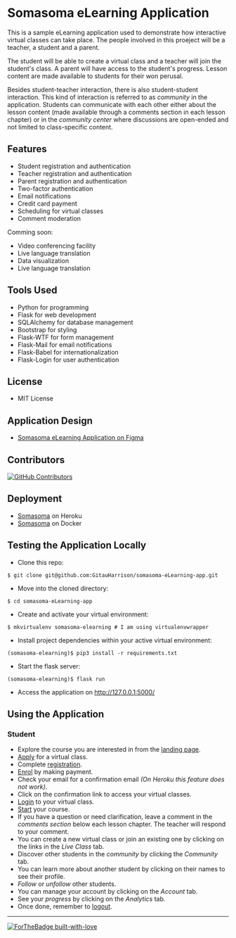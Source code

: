 # Somasoma eLearning Application

This is a sample eLearning application used to demonstrate how interactive virtual classes can take place. The people involved in this proeject will be a teacher, a student and a parent.

The student will be able to create a virtual class and a teacher will join the student's class. A parent will have access to the student's progress. Lesson content are made available to students for their won perusal.

Besides student-teacher interaction, there is also student-student interaction. This kind of interaction is referred to as _community_ in the application. Students can communicate with each other either about the lesson content (made available through a comments section in each lesson chapter) or in the _community center_ where discussions are open-ended and not limited to class-specific content.

## Features

- Student registration and authentication
- Teacher registration and authentication
- Parent registration and authentication
- Two-factor authentication
- Email notifications
- Credit card payment
- Scheduling for virtual classes
- Comment moderation

Comming soon:
- Video conferencing facility
- Live language translation
- Data visualization
- Live language translation

## Tools Used

- Python for programming
- Flask for web development
- SQLAlchemy for database management
- Bootstrap for styling
- Flask-WTF for form management
- Flask-Mail for email notifications
- Flask-Babel for internationalization
- Flask-Login for user authentication


## License

- MIT License

## Application Design

- [Somasoma eLearning Application on Figma](https://www.figma.com/proto/AzhdESXorALZD9F0rPUeEs/somasoma_version3_student?node-id=5%3A17&scaling=min-zoom&page-id=0%3A1&starting-point-node-id=5%3A17&show-proto-sidebar=1)

## Contributors

[![GitHub Contributors](https://img.shields.io/github/contributors/GitauHarrison/somasoma-eLearning-app)](https://github.com/GitauHarrison/somasoma-eLearning-app/graphs/contributors)

## Deployment

- [Somasoma]() on Heroku
- [Somasoma]() on Docker

## Testing the Application Locally

* Clone this repo:
```
$ git clone git@github.com:GitauHarrison/somasoma-eLearning-app.git
```

* Move into the cloned directory:

```
$ cd somasoma-eLearning-app
```

* Create and activate your virtual environment:

```
$ mkvirtualenv somasoma-elearning # I am using virtualenvwrapper
```

* Install project dependencies within your active virtual environment:

```
(somasoma-elearning)$ pip3 install -r requirements.txt
```

* Start the flask server:

```
(somasoma-elearning)$ flask run
```

* Access the application on http://127.0.0.1:5000/

## Using the Application

### Student

- Explore the course you are interested in from the [landing page]().
- [Apply]() for a virtual class.
- Complete [registration]().
- [Enrol]() by making payment.
- Check your email for a confirmation email _(On Heroku this feature does not work)_.
- Click on the confirmation link to access your virtual classes.
- [Login]() to your virtual class.
- [Start]() your course.
- If you have a question or need clarification, leave a comment in the _comments section_ below each lesson chapter. The teacher will respond to your comment.
- You can create a new virtual class or join an existing one by clicking on the links in the _Live Class_ tab.
- Discover other students in the _community_ by clicking the _Community_ tab.
- You can learn more about another student by clicking on their names to see their profile.
- _Follow_ or _unfollow_ other students.
- You can manage your account by clicking on the _Account_ tab.
- See your _progress_ by clicking on the _Analytics_ tab.
- Once done, remember to [logout]().


<hr>

[![ForTheBadge built-with-love](http://ForTheBadge.com/images/badges/built-with-love.svg)](https://github.com/GitauHarrison/)